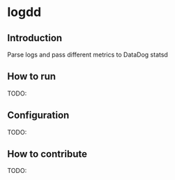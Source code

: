 # logdd

## Introduction
Parse logs and pass different metrics to DataDog statsd

## How to run
TODO:

## Configuration 
TODO:

## How to contribute
TODO:
